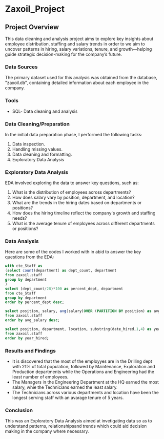 # Zaxoil_Project

## Project Overview
This data cleaning and analysis project aims to explore key insights about employee distribution, staffing and salary trends in order to we aim to uncover patterns in hiring, salary variations, tenure, and growth—helping guide strategic decision-making for the company’s future.

### Data Sources
The primary dataset used for this analysis was obtained from the database, "zaxoil.db", containing detailed information about each employee in the company.

### Tools
- SQL- Data cleaning and analysis

### Data Cleaning/Preparation
In the initial data preparation phase, I performed the following tasks:

1. Data inspection.
2. Handling missing values.
3. Data cleaning and formatting.
4. Exploratory Data Analysis

### Exploratory Data Analysis
EDA involved exploring the data to answer key questions, such as:

1. What is the distribution of employees across departments?
2. How does salary vary by position, department, and location?
3. What are the trends in the hiring dates based on departments or positions?
4. How does the hiring timeline reflect the company's growth and staffing needs?
5. What is the average tenure of employees across different departments or positions?

### Data Analysis
Here are some of the codes I worked with in abid to answer the key questions from the EDA:
```SQL
with cte_Staff as
(select count(department) as dept_count, department
from zaxoil.staff
group by department
)
select (dept_count/28)*100 as percent_dept, department 
from cte_Staff
group by department
order by percent_dept desc;
```

``` SQL
select position, salary, avg(salary)OVER (PARTITION BY position) as avg_salary  
from zaxoil.staff
order by avg_salary desc;
```

``` SQL
select position, department, location, substring(date_hired,1,4) as year_hired
from zaxoil.staff
order by year_hired;
```

### Results and Findings
- It is discovered that the most of the employyes are in the Drilling dept with 21% of total population, followed by Maintenance, Exploration and Production departments while the Operations and Engineering had the least number of employees.
- The Managers in the Engineering Department at the HQ earned the most salary, whie the Technicians earned the least salary.
- The Technicians across various departments and location have been the longest serving staff with an avarage tenure of 5 years.

### Conclusion
This was an Exploratory Data Analysis aimed at invetigating data so as to understand patterns, relationshipsand trends which could aid decision making in the company where necessary.
